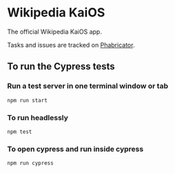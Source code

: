 # Wikipedia KaiOS

The official Wikipedia KaiOS app.

Tasks and issues are tracked on [Phabricator](https://phabricator.wikimedia.org/project/profile/4305/).

## To run the Cypress tests
### Run a test server in one terminal window or tab
`npm run start`
### To run headlessly
`npm test`
### To open cypress and run inside cypress
`npm run cypress`